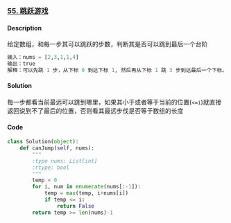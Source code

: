 ### [55. 跳跃游戏](https://leetcode-cn.com/problems/jump-game/)

#### Description

给定数组，和每一步其可以跳跃的步数，判断其是否可以跳到最后一个台阶

```python
输入：nums = [2,3,1,1,4]
输出：true
解释：可以先跳 1 步，从下标 0 到达下标 1, 然后再从下标 1 跳 3 步到达最后一个下标。
```



#### Solution

每一步都看当前最远可以跳到哪里，如果其小于或者等于当前的位置(`<=i`)就直接返回说到不了最后的位置，否则看其最远步伐是否等于数组的长度



#### Code

```python
class Solution(object):
    def canJump(self, nums):
        """
        :type nums: List[int]
        :rtype: bool
        """
        temp = 0
        for i, num in enumerate(nums[:-1]):
            temp = max(temp, i+nums[i])
            if temp <= i:
                return False 
        return temp >= len(nums)-1
```

